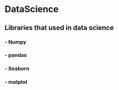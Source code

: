 # DataScience
## Libraries that used in data science
### - Numpy
### - pandas
### - Seaborn
### - matplot
